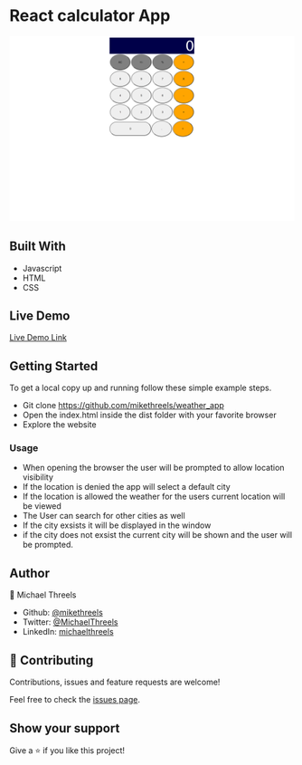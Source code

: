 # React calculator App


![screenshot](./src/images/app_screenshot.png)


## Built With

- Javascript
- HTML
- CSS

## Live Demo

[Live Demo Link]()


## Getting Started

To get a local copy up and running follow these simple example steps.

- Git clone https://github.com/mikethreels/weather_app
- Open the index.html inside the dist folder with your favorite browser
- Explore the website

### Usage

- When opening the browser the user will be prompted to allow location visibility
- If the location is denied the app will select a default city
- If the location is allowed the weather for the users current location will be viewed
- The User can search for other cities as well
- If the city exsists it will be displayed in the window
- if the city does not exsist the current city will be shown and the user will be prompted.

## Author
👤 Michael Threels
- Github: [@mikethreels](https://github.com/mikethreels)
- Twitter: [@MichaelThreels](https://twitter.com/MichaelThreels)
- LinkedIn: [michaelthreels](https://www.linkedin.com/in/michael-threels)

## 🤝 Contributing

Contributions, issues and feature requests are welcome!

Feel free to check the [issues page](issues/).

## Show your support

Give a ⭐️ if you like this project!
